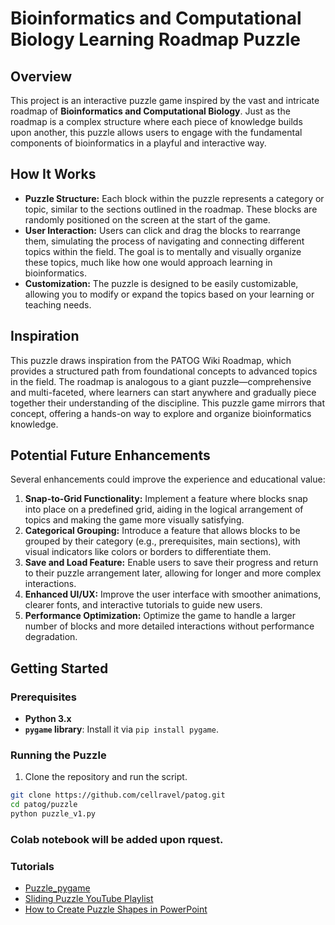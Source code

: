 # Bioinformatics and Computational Biology Learning Roadmap Puzzle

## Overview

This project is an interactive puzzle game inspired by the vast and intricate roadmap of **Bioinformatics and Computational Biology**. Just as the roadmap is a complex structure where each piece of knowledge builds upon another, this puzzle allows users to engage with the fundamental components of bioinformatics in a playful and interactive way.

## How It Works

- **Puzzle Structure:** Each block within the puzzle represents a category or topic, similar to the sections outlined in the roadmap. These blocks are randomly positioned on the screen at the start of the game.
- **User Interaction:** Users can click and drag the blocks to rearrange them, simulating the process of navigating and connecting different topics within the field. The goal is to mentally and visually organize these topics, much like how one would approach learning in bioinformatics.
- **Customization:** The puzzle is designed to be easily customizable, allowing you to modify or expand the topics based on your learning or teaching needs.

## Inspiration

This puzzle draws inspiration from the PATOG Wiki Roadmap, which provides a structured path from foundational concepts to advanced topics in the field. The roadmap is analogous to a giant puzzle—comprehensive and multi-faceted, where learners can start anywhere and gradually piece together their understanding of the discipline. This puzzle game mirrors that concept, offering a hands-on way to explore and organize bioinformatics knowledge.

## Potential Future Enhancements

Several enhancements could improve the experience and educational value:

1. **Snap-to-Grid Functionality:** Implement a feature where blocks snap into place on a predefined grid, aiding in the logical arrangement of topics and making the game more visually satisfying.
2. **Categorical Grouping:** Introduce a feature that allows blocks to be grouped by their category (e.g., prerequisites, main sections), with visual indicators like colors or borders to differentiate them.
3. **Save and Load Feature:** Enable users to save their progress and return to their puzzle arrangement later, allowing for longer and more complex interactions.
4. **Enhanced UI/UX:** Improve the user interface with smoother animations, clearer fonts, and interactive tutorials to guide new users.
5. **Performance Optimization:** Optimize the game to handle a larger number of blocks and more detailed interactions without performance degradation.

## Getting Started

### Prerequisites

- **Python 3.x**
- **`pygame` library**: Install it via `pip install pygame`.

### Running the Puzzle
1. Clone the repository and run the script.

```bash
git clone https://github.com/cellravel/patog.git
cd patog/puzzle
python puzzle_v1.py
```
### Colab notebook will be added upon rquest.

### Tutorials 
- [Puzzle_pygame](https://www.pygame.org/tags/puzzle) 
- [Sliding Puzzle YouTube Playlist](https://www.youtube.com/playlist?list=PLOcNsDskpOqpKhkN6tLId128o0vFWWauV)
- [How to Create Puzzle Shapes in PowerPoint](https://prezentio.com/how-to-create-puzzle-powerpoint/)